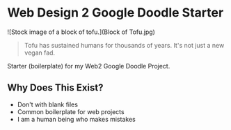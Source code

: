 # Web Design 2 Google Doodle Starter

![Stock image of a block of tofu.](Block of Tofu.jpg)

> Tofu has sustained humans for thousands of years. It's not just a new vegan fad. 

Starter (boilerplate) for my Web2 Google Doodle Project.

## Why Does This Exist?
* Don't with blank files
* Common boilerplate for web projects
* I am a human being who makes mistakes
